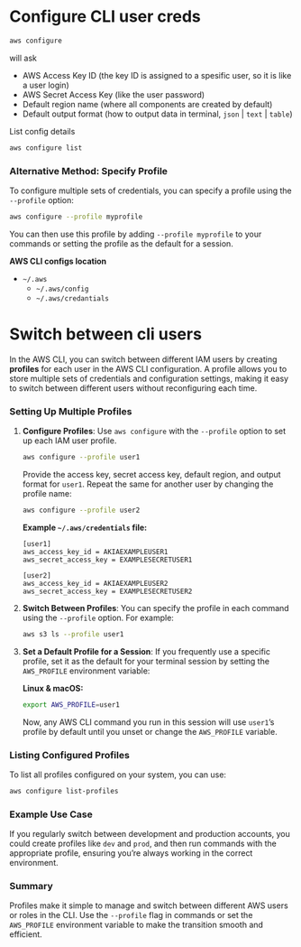 # Configure CLI user creds

```bash
aws configure
```
will ask
  - AWS Access Key ID (the key ID is assigned to a spesific user, so it is like a user login)
  - AWS Secret Access Key (like the user password)
  - Default region name (where all components are created by default)
  - Default output format (how to output data in terminal, `json` | `text` | `table`)

List config details
```bash
aws configure list
```

### Alternative Method: Specify Profile
To configure multiple sets of credentials, you can specify a profile using the `--profile` option:

```bash
aws configure --profile myprofile
```

You can then use this profile by adding `--profile myprofile` to your commands or setting the profile as the default for a session.

**AWS CLI configs location**
- `~/.aws`
  - `~/.aws/config`
  - `~/.aws/credantials`

# Switch between cli users

In the AWS CLI, you can switch between different IAM users by creating **profiles** for each user in the AWS CLI configuration. A profile allows you to store multiple sets of credentials and configuration settings, making it easy to switch between different users without reconfiguring each time.

### Setting Up Multiple Profiles

1. **Configure Profiles**:
   Use `aws configure` with the `--profile` option to set up each IAM user profile.

   ```bash
   aws configure --profile user1
   ```

   Provide the access key, secret access key, default region, and output format for `user1`. Repeat the same for another user by changing the profile name:

   ```bash
   aws configure --profile user2
   ```

   **Example `~/.aws/credentials` file:**

   ```plaintext
   [user1]
   aws_access_key_id = AKIAEXAMPLEUSER1
   aws_secret_access_key = EXAMPLESECRETUSER1

   [user2]
   aws_access_key_id = AKIAEXAMPLEUSER2
   aws_secret_access_key = EXAMPLESECRETUSER2
   ```

2. **Switch Between Profiles**:
   You can specify the profile in each command using the `--profile` option. For example:

   ```bash
   aws s3 ls --profile user1
   ```

3. **Set a Default Profile for a Session**:
   If you frequently use a specific profile, set it as the default for your terminal session by setting the `AWS_PROFILE` environment variable:

   **Linux & macOS:**

   ```bash
   export AWS_PROFILE=user1
   ```

   Now, any AWS CLI command you run in this session will use `user1`’s profile by default until you unset or change the `AWS_PROFILE` variable.

### Listing Configured Profiles
To list all profiles configured on your system, you can use:

```bash
aws configure list-profiles
```

### Example Use Case
If you regularly switch between development and production accounts, you could create profiles like `dev` and `prod`, and then run commands with the appropriate profile, ensuring you’re always working in the correct environment.

### Summary
Profiles make it simple to manage and switch between different AWS users or roles in the CLI. Use the `--profile` flag in commands or set the `AWS_PROFILE` environment variable to make the transition smooth and efficient.
